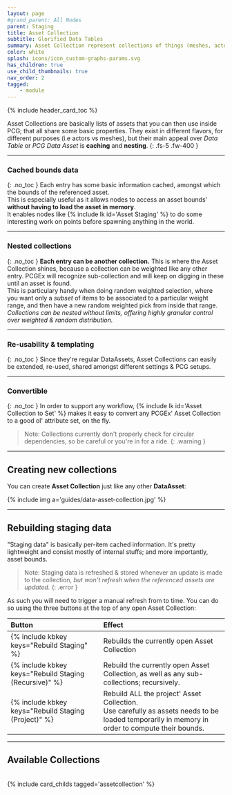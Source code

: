 ```yaml
---
layout: page
#grand_parent: All Nodes
parent: Staging
title: Asset Collection
subtitle: Glorified Data Tables
summary: Asset Collection represent collections of things (meshes, actors) that can be used with the **Asset Staging** node.
color: white
splash: icons/icon_custom-graphs-params.svg
has_children: true
use_child_thumbnails: true
nav_order: 2
tagged:
    - module
---
```


{% include header_card_toc %}

Asset Collections are basically lists of assets that you can then use inside PCG; that all share some basic properties. 
They exist in different flavors, for different purposes (i.e actors vs meshes), but their main appeal over *Data Table* or *PCG Data Asset* is **caching** and **nesting**.
{: .fs-5 .fw-400 } 

---
### Cached bounds data
{: .no_toc }
Each entry has some basic information cached, amongst which the bounds of the referenced asset.  
This is especially useful as it allows nodes to access an asset bounds' **without having to load the asset in memory**.  
It enables nodes like {% include lk id='Asset Staging' %} to do some interesting work on points before spawning anything in the world.

---
### Nested collections
{: .no_toc }
**Each entry can be another collection.** This is where the Asset Collection shines, because a collection can be weighted like any other entry. PCGEx will recognize sub-collection and will keep on digging in these until an asset is found.  
This is particulary handy when doing random weighted selection, where you want only a *subset* of items to be associated to a particular weight range, and then have a new random weighted pick from inside that range. *Collections can be nested without limits, offering highly granular control over weighted & random distribution.*

---
### Re-usability & templating
{: .no_toc }
Since they're regular DataAssets, Asset Collections can easily be extended, re-used, shared amongst different settings & PCG setups. 

---
### Convertible
{: .no_toc }
In order to support any workflow, {% include lk id='Asset Collection to Set' %} makes it easy to convert any PCGEx' Asset Collection to a good ol' attribute set, on the fly.


> Note: Collections currently don't properly check for circular dependencies, so be careful or you're in for a ride.
{: .warning }

---
## Creating new collections

You can create **Asset Collection** just like any other **DataAsset**:  

{% include img a='guides/data-asset-collection.jpg' %}

---
## Rebuilding staging data

"Staging data" is basically per-item cached information. It's pretty lightweight and consist mostly of internal stuffs; and more importantly, asset bounds.

> Note: Staging data is refreshed & stored whenever an update is made to the collection, *but won't refresh when the referenced assets are updated.*
{: .error }

As such you will need to trigger a manual refresh from to time. You can do so using the three buttons at the top of any open Asset Collection:

| Button       | Effect          |
|:-------------|:------------------|
| {% include kbkey keys="Rebuild Staging" %} | Rebuilds the currently open Asset Collection |
| {% include kbkey keys="Rebuild Staging (Recursive)" %} | Rebuild the currently open Asset Collection, as well as any sub-collections; recursively. |
| {% include kbkey keys="Rebuild Staging (Project)" %} | Rebuild ALL the project' Asset Collection.<br>Use carefully as assets needs to be loaded temporarily in memory in order to compute their bounds. |

---
## Available Collections
<br>
{% include card_childs tagged='assetcollection' %}